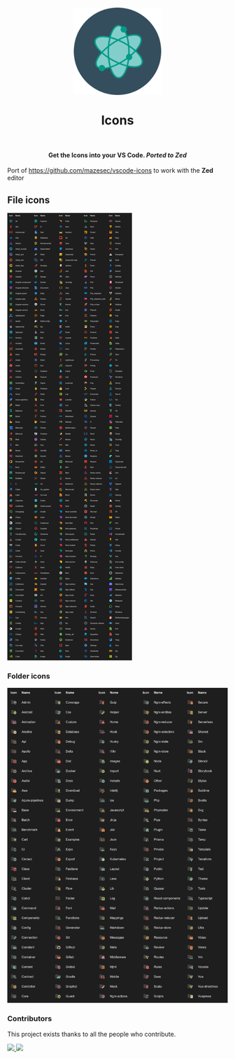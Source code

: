 <h1 align="center">
  <br>
    <img src="icon.png" alt="logo" width="200">
  <br><br>
  Icons
  <br>
  <br>
  
</h1>


<h4 align="center">
Get the Icons into your VS Code.
<i>Ported to Zed</i>
</h4>

Port of https://github.com/mazesec/vscode-icons to work with the **Zed** editor

## File icons

<img src="./images/fileIcons.png" alt="file icons">

### Folder icons

<img src="./images/folderIcons.png" alt="folder icons">

### Contributors

This project exists thanks to all the people who contribute.

<a href="https://github.com/jacobtread/zed-vscode-icons/graphs/contributors">
<img src="https://contrib.rocks/image?repo=jacobtread/zed-vscode-icons"/>

</a>

<a href="https://github.com/tal7aouy/vscode-icons/graphs/contributors">
<img src="https://contrib.rocks/image?repo=tal7aouy/vscode-icons"/>

</a>
